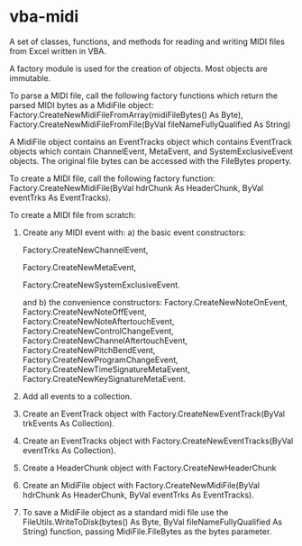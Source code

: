 # vba-midi
A set of classes, functions, and methods for reading and writing MIDI files from Excel written in VBA.

A factory module is used for the creation of objects. Most objects are immutable.

To parse a MIDI file, call the following factory functions which return the parsed MIDI bytes as a MidiFile object:
   Factory.CreateNewMidiFileFromArray(midiFileBytes() As Byte), 
   Factory.CreateNewMidiFileFromFile(ByVal fileNameFullyQualified As String)

A MidiFile object contains an EventTracks object which contains EventTrack objects which contain ChannelEvent, MetaEvent, and SystemExclusiveEvent objects. The original file bytes can be accessed with the FileBytes property.

To create a MIDI file, call the following factory function:
Factory.CreateNewMidiFile(ByVal hdrChunk As HeaderChunk, ByVal eventTrks As EventTracks).

To create a MIDI file from scratch:
1) Create any MIDI event with:
   a) the basic event constructors:
   
      Factory.CreateNewChannelEvent,
      
      Factory.CreateNewMetaEvent,
      
      Factory.CreateNewSystemExclusiveEvent.
      
      and 
   b) the convenience constructors:
      Factory.CreateNewNoteOnEvent,
      Factory.CreateNewNoteOffEvent,
      Factory.CreateNewNoteAftertouchEvent,
      Factory.CreateNewControlChangeEvent,
      Factory.CreateNewChannelAftertouchEvent,
      Factory.CreateNewPitchBendEvent,
      Factory.CreateNewProgramChangeEvent,
      Factory.CreateNewTimeSignatureMetaEvent,
      Factory.CreateNewKeySignatureMetaEvent.
   
2) Add all events to a collection.
3) Create an EventTrack object with Factory.CreateNewEventTrack(ByVal trkEvents As Collection).
4) Create an EventTracks object with Factory.CreateNewEventTracks(ByVal eventTrks As Collection).
5) Create a HeaderChunk object with Factory.CreateNewHeaderChunk
6) Create an MidiFile object with Factory.CreateNewMidiFile(ByVal hdrChunk As HeaderChunk, ByVal eventTrks As EventTracks).
7) To save a MidiFile object as a standard midi file use the FileUtils.WriteToDisk(bytes() As Byte, ByVal fileNameFullyQualified As String) function, passing MidiFile.FileBytes as the bytes parameter.
